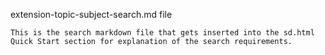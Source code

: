 extension-topic-subject-search.md file

    This is the search markdown file that gets inserted into the sd.html Quick Start section for explanation of the search requirements.
    